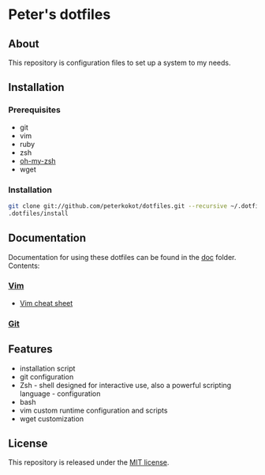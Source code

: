 # Peter's dotfiles

## About

This repository is configuration files to set up a system to my needs.

## Installation

### Prerequisites

* git
* vim
* ruby
* zsh
* [oh-my-zsh](https://github.com/robbyrussell/oh-my-zsh)
* wget

### Installation

```bash
git clone git://github.com/peterkokot/dotfiles.git --recursive ~/.dotfiles
.dotfiles/install
```

## Documentation

Documentation for using these dotfiles can be found in the [doc](doc) folder. Contents:

### [Vim](doc/vim.md)

* [Vim cheat sheet](doc/vim/cheatSheet.md)

### [Git](doc/git.md)

## Features

* installation script
* git configuration
* Zsh - shell designed for interactive use, also a powerful scripting language - configuration
* bash
* vim custom runtime configuration and scripts
* wget customization

## License

This repository is released under the [MIT license](LICENSE).
